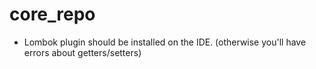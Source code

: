 # core_repo
- Lombok plugin should be installed on the IDE. (otherwise you'll have errors about getters/setters)
